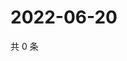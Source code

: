 # 2022-06-20

共 0 条

<!-- BEGIN WEIBO -->
<!-- 最后更新时间 Mon Jun 20 2022 23:01:24 GMT+0800 (China Standard Time) -->

<!-- END WEIBO -->

